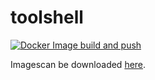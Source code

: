 # toolshell
[![Docker Image build and push](https://github.com/clue2solve/toolshell/actions/workflows/build-and-push.yml/badge.svg)](https://github.com/clue2solve/toolshell/actions/workflows/build-and-push.yml)

Imagescan be downloaded [here](https://github.com/orgs/clue2solve/packages/container/package/toolshell).
